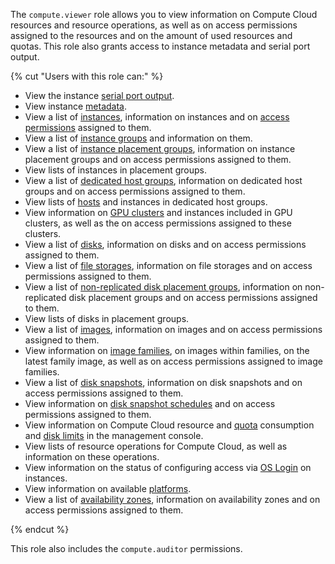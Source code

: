 The `compute.viewer` role allows you to view information on Compute Cloud resources and resource operations, as well as on access permissions assigned to the resources and on the amount of used resources and quotas. This role also grants access to instance metadata and serial port output.

{% cut "Users with this role can:" %}

* View the instance [serial port output](../../compute/operations/vm-info/get-serial-port-output.md).
* View instance [metadata](../../compute/concepts/vm-metadata.md).
* View a list of [instances](../../compute/concepts/vm.md), information on instances and on [access permissions](../../iam/concepts/access-control/index.md) assigned to them.
* View a list of [instance groups](../../compute/concepts/instance-groups/index.md) and information on them.
* View a list of [instance placement groups](../../compute/concepts/placement-groups.md), information on instance placement groups and on access permissions assigned to them.
* View lists of instances in placement groups.
* View a list of [dedicated host groups](../../compute/concepts/dedicated-host.md#host-group-size), information on dedicated host groups and on access permissions assigned to them.
* View lists of [hosts](../../compute/concepts/dedicated-host.md) and instances in dedicated host groups.
* View information on [GPU clusters](../../compute/concepts/gpus.md#gpu-clusters) and instances included in GPU clusters, as well as the on access permissions assigned to these clusters.
* View a list of [disks](../../compute/concepts/disk.md), information on disks and on access permissions assigned to them.
* View a list of [file storages](../../compute/concepts/filesystem.md), information on file storages and on access permissions assigned to them.
* View a list of [non-replicated disk placement groups](../../compute/concepts/disk-placement-group.md), information on non-replicated disk placement groups and on access permissions assigned to them.
* View lists of disks in placement groups.
* View a list of [images](../../compute/concepts/image.md), information on images and on access permissions assigned to them.
* View information on [image families](../../compute/concepts/image.md#family), on images within families, on the latest family image, as well as on access permissions assigned to image families.
* View a list of [disk snapshots](../../compute/concepts/snapshot.md), information on disk snapshots and on access permissions assigned to them.
* View information on [disk snapshot schedules](../../compute/concepts/snapshot-schedule.md) and on access permissions assigned to them.
* View information on Compute Cloud resource and [quota](../../compute/concepts/limits.md#compute-quotas) consumption and [disk limits](../../compute/concepts/limits.md#compute-limits-disks) in the management console.
* View lists of resource operations for Compute Cloud, as well as information on these operations.
* View information on the status of configuring access via [OS Login](../../organization/concepts/os-login.md) on instances.
* View information on available [platforms](../../compute/concepts/vm-platforms.md).
* View a list of [availability zones](../../overview/concepts/geo-scope.md), information on availability zones and on access permissions assigned to them.

{% endcut %}

This role also includes the `compute.auditor` permissions.